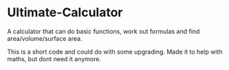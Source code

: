 # Ultimate-Calculator
A calculator that can do basic functions, work out formulas and find area/volume/surface area.

This is a short code and could do with some upgrading. Made it to help with maths, but dont need it anymore.

